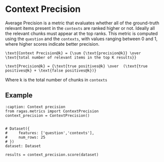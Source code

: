 # Context Precision

Average Precision is a metric that evaluates whether all of the ground-truth relevant items present in the `contexts` are ranked higher or not. Ideally all the relevant chunks must appear at the top ranks. This metric is computed using the `question` and the `contexts`, with values ranging between 0 and 1, where higher scores indicate better precision.

```{math}
\text{Context Precision@k} = {\sum {\text{precision@k}} \over \text{total number of relevant items in the top K results}}
````

```{math}
\text{Precision@k} = {\text{true positives@k} \over  (\text{true positives@k} + \text{false positives@k})}
````


Where k is the total number of chunks in `contexts`
## Example

```{code-block} python
:caption: Context precision
from ragas.metrics import ContextPrecision
context_precision = ContextPrecision()


# Dataset({
#     features: ['question','contexts'],
#     num_rows: 25
# })
dataset: Dataset

results = context_precision.score(dataset)
```